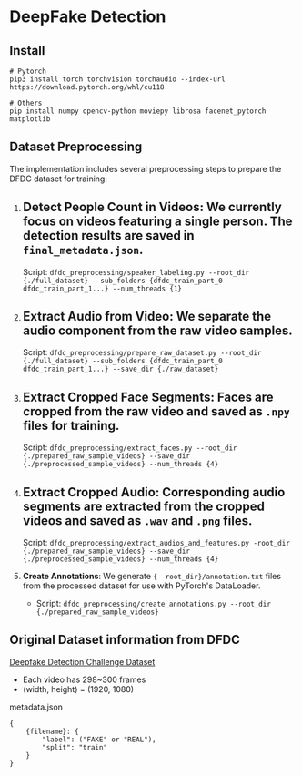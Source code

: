 # DeepFake Detection

## Install

```
# Pytorch
pip3 install torch torchvision torchaudio --index-url https://download.pytorch.org/whl/cu118

# Others
pip install numpy opencv-python moviepy librosa facenet_pytorch matplotlib
```

## Dataset Preprocessing

The implementation includes several preprocessing steps to prepare the DFDC dataset for training:

1. **Detect People Count in Videos**: We currently focus on videos featuring a single person. The detection results are
   saved in `final_metadata.json`.
    -
   Script: `dfdc_preprocessing/speaker_labeling.py --root_dir {./full_dataset} --sub_folders {dfdc_train_part_0 dfdc_train_part_1...} --num_threads {1}`

2. **Extract Audio from Video**: We separate the audio component from the raw video samples.
   -
   Script: `dfdc_preprocessing/prepare_raw_dataset.py --root_dir {./full_dataset} --sub_folders {dfdc_train_part_0 dfdc_train_part_1...} --save_dir {./raw_dataset}`

3. **Extract Cropped Face Segments**: Faces are cropped from the raw video and saved as `.npy` files for training.
   -
   Script: `dfdc_preprocessing/extract_faces.py --root_dir {./prepared_raw_sample_videos} --save_dir {./preprocessed_sample_videos} --num_threads {4}`

4. **Extract Cropped Audio**: Corresponding audio segments are extracted from the cropped videos and saved as `.wav`
   and `.png` files.
    -
   Script: `dfdc_preprocessing/extract_audios_and_features.py -root_dir {./prepared_raw_sample_videos} --save_dir {./preprocessed_sample_videos} --num_threads {4}`

5. **Create Annotations**: We generate `{--root_dir}/annotation.txt` files from the processed dataset for use
   with PyTorch's DataLoader.
    - Script: `dfdc_preprocessing/create_annotations.py --root_dir {./prepared_raw_sample_videos}`

## Original Dataset information from DFDC

[Deepfake Detection Challenge Dataset](https://www.kaggle.com/c/deepfake-detection-challenge)

* Each video has 298~300 frames
* (width, height) = (1920, 1080)

metadata.json

```
{
    {filename}: {
        "label": ("FAKE" or "REAL"),
        "split": "train"
    }
}
```